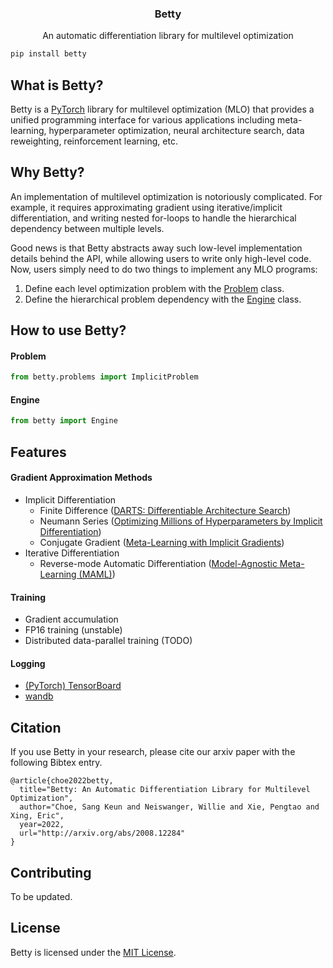 <h3 align="center">
  Betty
</h3>
<p align="center">
  An automatic differentiation library for multilevel optimization
</p>

```bash
pip install betty
```

## What is Betty?
Betty is a [PyTorch](https://pytorch.org) library for multilevel optimization (MLO) that provides
a unified programming interface for various applications including meta-learning, hyperparameter
optimization, neural architecture search, data reweighting, reinforcement learning, etc.

## Why Betty?
An implementation of multilevel optimization is notoriously complicated. For example, it
requires approximating gradient using iterative/implicit differentiation, and writing nested
for-loops to handle the hierarchical dependency between multiple levels.

Good news is that Betty abstracts away such low-level implementation details behind the API, while
allowing users to write only high-level code. Now, users simply need to do two things to implement
any MLO programs:
1. Define each level optimization problem with the [Problem](#problem) class. 
2. Define the hierarchical problem dependency with the [Engine](#engine) class.

## How to use Betty?
#### Problem
```python
from betty.problems import ImplicitProblem
```

#### Engine
```python
from betty import Engine
```

## Features
#### Gradient Approximation Methods
- Implicit Differentiation
  - Finite Difference ([DARTS: Differentiable Architecture Search](https://arxiv.org/abs/1806.09055))
  - Neumann Series ([Optimizing Millions of Hyperparameters by Implicit Differentiation](http://proceedings.mlr.press/v108/lorraine20a/lorraine20a.pdf))
  - Conjugate Gradient ([Meta-Learning with Implicit Gradients](https://proceedings.neurips.cc/paper/2019/file/072b030ba126b2f4b2374f342be9ed44-Paper.pdf))
- Iterative Differentiation
  - Reverse-mode Automatic Differentiation ([Model-Agnostic Meta-Learning (MAML)](https://arxiv.org/abs/1703.03400))


#### Training
- Gradient accumulation
- FP16 training (unstable)
- Distributed data-parallel training (TODO)

#### Logging
- [(PyTorch) TensorBoard](https://pytorch.org/docs/stable/tensorboard.html)
- [wandb](https://github.com/wandb/client)

## Citation
If you use Betty in your research, please cite our arxiv paper with the following Bibtex entry.
```
@article{choe2022betty,
  title="Betty: An Automatic Differentiation Library for Multilevel Optimization",
  author="Choe, Sang Keun and Neiswanger, Willie and Xie, Pengtao and Xing, Eric",
  year=2022,
  url="http://arxiv.org/abs/2008.12284"
}
```

## Contributing
To be updated.

## License
Betty is licensed under the [MIT License](LICENSE).
